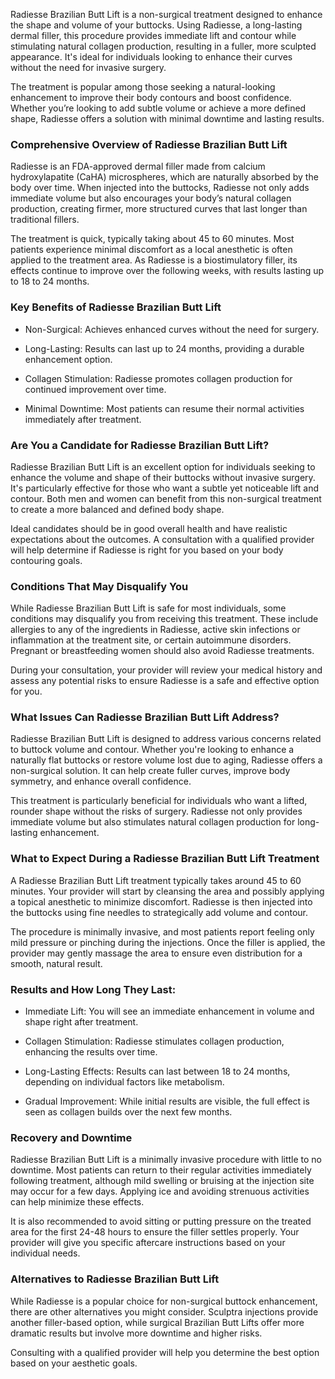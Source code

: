 <p class="services-details-two__text-2">
   Radiesse Brazilian Butt Lift is a non-surgical treatment designed to enhance the shape and volume of your buttocks. Using Radiesse, a long-lasting dermal filler, this procedure provides immediate lift and contour while stimulating natural collagen production, resulting in a fuller, more sculpted appearance. It's ideal for individuals looking to enhance their curves without the need for invasive surgery.
</p>
<p class="services-details-two__text-2">
   The treatment is popular among those seeking a natural-looking enhancement to improve their body contours and boost confidence. Whether you’re looking to add subtle volume or achieve a more defined shape, Radiesse offers a solution with minimal downtime and lasting results.
</p>

<h3 class="services-details-two__title-2">
   Comprehensive Overview of Radiesse Brazilian Butt Lift
</h3>
<p class="services-details-two__text-2">
   Radiesse is an FDA-approved dermal filler made from calcium hydroxylapatite (CaHA) microspheres, which are naturally absorbed by the body over time. When injected into the buttocks, Radiesse not only adds immediate volume but also encourages your body’s natural collagen production, creating firmer, more structured curves that last longer than traditional fillers.
</p>
<p class="services-details-two__text-2">
   The treatment is quick, typically taking about 45 to 60 minutes. Most patients experience minimal discomfort as a local anesthetic is often applied to the treatment area. As Radiesse is a biostimulatory filler, its effects continue to improve over the following weeks, with results lasting up to 18 to 24 months.
</p>

<h3 class="services-details-two__title-2">
   Key Benefits of Radiesse Brazilian Butt Lift
</h3>
<ul class="services-details-two__points list-unstyled list-service">
   <li>
       <div class="icon">
           <span class="fa fa-check"></span>
       </div>
       <div class="text">
           <p>Non-Surgical: Achieves enhanced curves without the need for surgery.</p>
       </div>
   </li>
   <li>
       <div class="icon">
           <span class="fa fa-check"></span>
       </div>
       <div class="text">
           <p>Long-Lasting: Results can last up to 24 months, providing a durable enhancement option.</p>
       </div>
   </li>
   <li>
       <div class="icon">
           <span class="fa fa-check"></span>
       </div>
       <div class="text">
           <p>Collagen Stimulation: Radiesse promotes collagen production for continued improvement over time.</p>
       </div>
   </li>
   <li>
       <div class="icon">
           <span class="fa fa-check"></span>
       </div>
       <div class="text">
           <p>Minimal Downtime: Most patients can resume their normal activities immediately after treatment.</p>
       </div>
   </li>
</ul>

<h3 class="services-details-two__title-2">
   Are You a Candidate for Radiesse Brazilian Butt Lift?
</h3>
<p class="services-details-two__text-2">
   Radiesse Brazilian Butt Lift is an excellent option for individuals seeking to enhance the volume and shape of their buttocks without invasive surgery. It's particularly effective for those who want a subtle yet noticeable lift and contour. Both men and women can benefit from this non-surgical treatment to create a more balanced and defined body shape.
</p>
<p class="services-details-two__text-2">
   Ideal candidates should be in good overall health and have realistic expectations about the outcomes. A consultation with a qualified provider will help determine if Radiesse is right for you based on your body contouring goals.
</p>

<h3 class="services-details-two__title-2">
   Conditions That May Disqualify You
</h3>
<p class="services-details-two__text-2">
   While Radiesse Brazilian Butt Lift is safe for most individuals, some conditions may disqualify you from receiving this treatment. These include allergies to any of the ingredients in Radiesse, active skin infections or inflammation at the treatment site, or certain autoimmune disorders. Pregnant or breastfeeding women should also avoid Radiesse treatments.
</p>
<p class="services-details-two__text-2">
   During your consultation, your provider will review your medical history and assess any potential risks to ensure Radiesse is a safe and effective option for you.
</p>

<h3 class="services-details-two__title-2">
   What Issues Can Radiesse Brazilian Butt Lift Address?
</h3>
<p class="services-details-two__text-2">
   Radiesse Brazilian Butt Lift is designed to address various concerns related to buttock volume and contour. Whether you're looking to enhance a naturally flat buttocks or restore volume lost due to aging, Radiesse offers a non-surgical solution. It can help create fuller curves, improve body symmetry, and enhance overall confidence.
</p>
<p class="services-details-two__text-2">
   This treatment is particularly beneficial for individuals who want a lifted, rounder shape without the risks of surgery. Radiesse not only provides immediate volume but also stimulates natural collagen production for long-lasting enhancement.
</p>

<h3 class="services-details-two__title-2">
   What to Expect During a Radiesse Brazilian Butt Lift Treatment
</h3>
<p class="services-details-two__text-2">
   A Radiesse Brazilian Butt Lift treatment typically takes around 45 to 60 minutes. Your provider will start by cleansing the area and possibly applying a topical anesthetic to minimize discomfort. Radiesse is then injected into the buttocks using fine needles to strategically add volume and contour.
</p>
<p class="services-details-two__text-2">
   The procedure is minimally invasive, and most patients report feeling only mild pressure or pinching during the injections. Once the filler is applied, the provider may gently massage the area to ensure even distribution for a smooth, natural result.
</p>

<h3 class="services-details-two__title-2">
   Results and How Long They Last:
</h3>
<ul class="services-details-two__points list-unstyled list-service">
   <li>
       <div class="icon">
           <span class="fa fa-check"></span>
       </div>
       <div class="text">
           <p>Immediate Lift: You will see an immediate enhancement in volume and shape right after treatment.</p>
       </div>
   </li>
   <li>
       <div class="icon">
           <span class="fa fa-check"></span>
       </div>
       <div class="text">
           <p>Collagen Stimulation: Radiesse stimulates collagen production, enhancing the results over time.</p>
       </div>
   </li>
   <li>
       <div class="icon">
           <span class="fa fa-check"></span>
       </div>
       <div class="text">
           <p>Long-Lasting Effects: Results can last between 18 to 24 months, depending on individual factors like metabolism.</p>
       </div>
   </li>
   <li>
       <div class="icon">
           <span class="fa fa-check"></span>
       </div>
       <div class="text">
           <p>Gradual Improvement: While initial results are visible, the full effect is seen as collagen builds over the next few months.</p>
       </div>
   </li>
</ul>

<h3 class="services-details-two__title-2">
   Recovery and Downtime
</h3>
<p class="services-details-two__text-2">
   Radiesse Brazilian Butt Lift is a minimally invasive procedure with little to no downtime. Most patients can return to their regular activities immediately following treatment, although mild swelling or bruising at the injection site may occur for a few days. Applying ice and avoiding strenuous activities can help minimize these effects.
</p>
<p class="services-details-two__text-2">
   It is also recommended to avoid sitting or putting pressure on the treated area for the first 24-48 hours to ensure the filler settles properly. Your provider will give you specific aftercare instructions based on your individual needs.
</p>

<h3 class="services-details-two__title-2">
   Alternatives to Radiesse Brazilian Butt Lift
</h3>
<p class="services-details-two__text-2">
   While Radiesse is a popular choice for non-surgical buttock enhancement, there are other alternatives you might consider. Sculptra injections provide another filler-based option, while surgical Brazilian Butt Lifts offer more dramatic results but involve more downtime and higher risks.
</p>
<p class="services-details-two__text-2">
   Consulting with a qualified provider will help you determine the best option based on your aesthetic goals.
</p>
